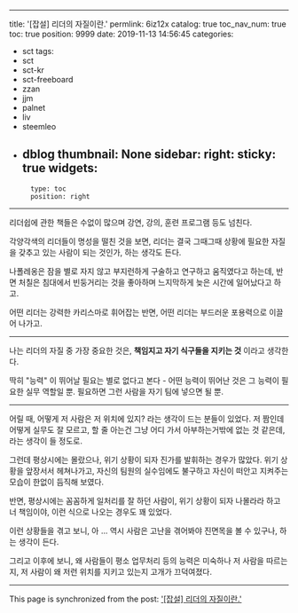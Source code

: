 
---
title: '[잡설] 리더의 자질이란.'
permlink: 6iz12x
catalog: true
toc_nav_num: true
toc: true
position: 9999
date: 2019-11-13 14:56:45
categories:
- sct
tags:
- sct
- sct-kr
- sct-freeboard
- zzan
- jjm
- palnet
- liv
- steemleo
- dblog
thumbnail: None
sidebar:
    right:
        sticky: true
widgets:
    -
        type: toc
        position: right
---


리더쉽에 관한 책들은 수없이 많으며 강연, 강의, 훈련 프로그램 등도 넘친다.

각양각색의 리더들이 명성을 떨친 것을 보면, 리더는 결국 그때그때 상황에 필요한 자질을 갖추고 있는 사람이 되는 것인가, 하는 생각도 든다.

나폴레옹은 잠을 별로 자지 않고 부지런하게 구술하고 연구하고 움직였다고 하는데, 반면 처칠은 침대에서 빈둥거리는 것을 좋아하며 느지막하게 늦은 시간에 일어났다고 하고. 

어떤 리더는 강력한 카리스마로 휘어잡는 반면, 어떤 리더는 부드러운 포용력으로 이끌어 나가고.

---

나는 리더의 자질 중 가장 중요한 것은, **책임지고 자기 식구들을 지키는 것** 이라고 생각한다. 

딱히 "능력" 이 뛰어날 필요는 별로 없다고 본다 - 어떤 능력이 뛰어난 것은 그 능력이 필요한 실무 역할일 뿐. 필요하면 그런 사람을 자기 팀에 넣으면 될 뿐. 

---

어릴 때, 어떻게 저 사람은 저 위치에 있지? 라는 생각이 드는 분들이 있었다.  저 짬인데 어떻게 실무도 잘 모르고, 할 줄 아는건 그냥 어디 가서 아부하는거밖에 없는 것 같은데, 라는 생각이 들 정도로.

그런데 평상시에는 몰랐으나, 위기 상황이 되자 진가를 발휘하는 경우가 많았다. 위기 상황을 앞장서서 헤쳐나가고, 자신의 팀원의 실수임에도 불구하고 자신이 떠안고 지켜주는 모습이 한없이 듬직해 보였다.

반면, 평상시에는 꼼꼼하게 일처리를 잘 하던 사람이, 위기 상황이 되자 나몰라라 하고 너 책임이야, 이런 식으로 나오는 경우도 꽤 있었다. 

이런 상황들을 겪고 보니, 아 ... 역시 사람은 고난을 겪어봐야 진면목을 볼 수 있구나, 하는 생각이 든다. 

그리고 이후에 보니, 왜 사람들이 평소 업무처리 등의 능력은 미숙하나 저 사람을 따르는지, 저 사람이 왜 저런 위치를 지키고 있는지 고개가 끄덕여졌다.

- - -

This page is synchronized from the post: ['[잡설] 리더의 자질이란.'](https://steemit.com/@glory7/6iz12x)
